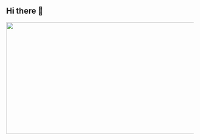## Hi there 👋

<!--
**hkkim2021/hkkim2021** is a ✨ _special_ ✨ repository because its `README.md` (this file) appears on your GitHub profile.

Here are some ideas to get you started:

- 🔭 I’m currently working on ...
- 🌱 I’m currently learning ...
- 👯 I’m looking to collaborate on ...
- 🤔 I’m looking for help with ...
- 💬 Ask me about ...
- 📫 How to reach me: ...
- 😄 Pronouns: ...
- ⚡ Fun fact: ...
-->

<div 
<a href="https://www.gitanimals.org/en_US?utm_medium=image&utm_source=hkkim2021&utm_content=farm">
<img
  src="https://render.gitanimals.org/farms/hkkim2021"
  width="600"
  height="300"
/>
</a>
  

